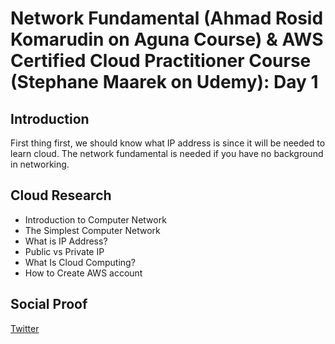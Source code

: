 # Network Fundamental (Ahmad Rosid Komarudin on Aguna Course) & AWS Certified Cloud Practitioner Course (Stephane Maarek on Udemy): Day 1 

## Introduction

First thing first, we should know what IP address is since it will be needed to learn cloud. The network fundamental is needed if you have no background in networking. 

## Cloud Research
- Introduction to Computer Network
- The Simplest Computer Network
- What is IP Address?
- Public vs Private IP
- What Is Cloud Computing?
- How to Create AWS account

## Social Proof
[Twitter](https://twitter.com/JoeSeven08/status/1493534221989998592)
